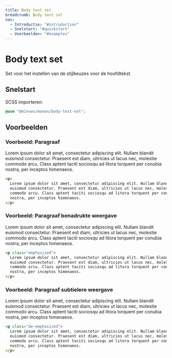 ```yaml
---
title: Body text set
breadcrumb: Body text set
nav:
  - Introductie: "#introduction"
  - Snelstart: "#quickstart"
  - Voorbeelden: "#examples"
---
```


<h1 id="introduction">Body text set</h1>

Set voor het instellen van de stijlkeuzes voor de hoofdtekst.

<h2 id="quickstart">Snelstart</h2>

SCSS importeren:

```scss
@use "@minvws/manon/body-text-set";
```

<h2 id="examples">Voorbeelden</h2>

### Voorbeeld: Paragraaf

<p>
  Lorem ipsum dolor sit amet, consectetur adipiscing elit. Nullam blandit euismod
  consectetur. Praesent est diam, ultricies ut lacus nec, molestie commodo arcu. Class
  aptent taciti sociosqu ad litora torquent per conubia nostra, per inceptos himenaeos.
</p>

```html
<p>
  Lorem ipsum dolor sit amet, consectetur adipiscing elit. Nullam blandit
  euismod consectetur. Praesent est diam, ultricies ut lacus nec, molestie
  commodo arcu. Class aptent taciti sociosqu ad litora torquent per conubia
  nostra, per inceptos himenaeos.
</p>
```

### Voorbeeld: Paragraaf benadrukte weergave

<p class="emphasized">
  Lorem ipsum dolor sit amet, consectetur adipiscing elit. Nullam blandit euismod
  consectetur. Praesent est diam, ultricies ut lacus nec, molestie commodo arcu. Class
  aptent taciti sociosqu ad litora torquent per conubia nostra, per inceptos himenaeos.
</p>

```html
<p class="emphasized">
  Lorem ipsum dolor sit amet, consectetur adipiscing elit. Nullam blandit
  euismod consectetur. Praesent est diam, ultricies ut lacus nec, molestie
  commodo arcu. Class aptent taciti sociosqu ad litora torquent per conubia
  nostra, per inceptos himenaeos.
</p>
```

### Voorbeeld: Paragraaf subtielere weergave

<p class="de-emphasized">
  Lorem ipsum dolor sit amet, consectetur adipiscing elit. Nullam blandit euismod
  consectetur. Praesent est diam, ultricies ut lacus nec, molestie commodo arcu. Class
  aptent taciti sociosqu ad litora torquent per conubia nostra, per inceptos himenaeos.
</p>

```html
<p class="de-emphasized">
  Lorem ipsum dolor sit amet, consectetur adipiscing elit. Nullam blandit
  euismod consectetur. Praesent est diam, ultricies ut lacus nec, molestie
  commodo arcu. Class aptent taciti sociosqu ad litora torquent per conubia
  nostra, per inceptos himenaeos.
</p>
```
